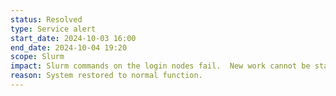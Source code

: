 ```yaml
---
status: Resolved
type: Service alert
start_date: 2024-10-03 16:00
end_date: 2024-10-04 19:20
scope: Slurm 
impact: Slurm commands on the login nodes fail.  New work cannot be started, already running work will continue but will be held until slurm is functional again.<br> Logins and filesystems remain accessible.
reason: System restored to normal function.
---
```


